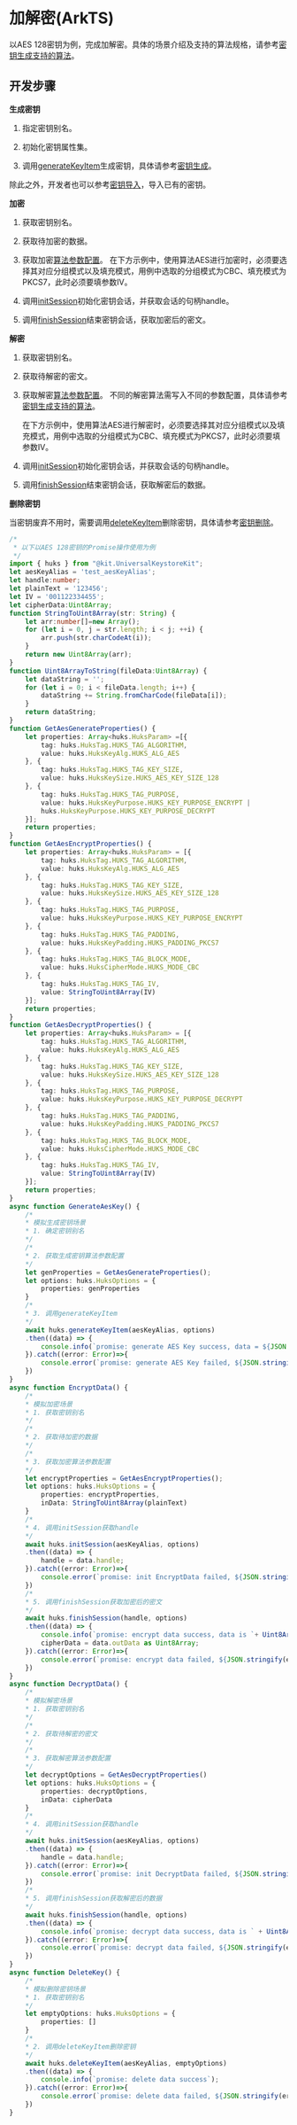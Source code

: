 # 加解密(ArkTS)

以AES 128密钥为例，完成加解密。具体的场景介绍及支持的算法规格，请参考[密钥生成支持的算法](huks-key-generation-overview.md#支持的算法)。

## 开发步骤

**生成密钥**

1. 指定密钥别名。

2. 初始化密钥属性集。

3. 调用[generateKeyItem](../../reference/apis-universal-keystore-kit/js-apis-huks.md#huksgeneratekeyitem9)生成密钥，具体请参考[密钥生成](huks-key-generation-overview.md)。

除此之外，开发者也可以参考[密钥导入](huks-key-import-overview.md)，导入已有的密钥。

**加密**

1. 获取密钥别名。

2. 获取待加密的数据。

3. 获取加密[算法参数配置](../../reference/apis-universal-keystore-kit/js-apis-huks.md#huksparam)。
   在下方示例中，使用算法AES进行加密时，必须要选择其对应分组模式以及填充模式，用例中选取的分组模式为CBC、填充模式为PKCS7，此时必须要填参数IV。

4. 调用[initSession](../../reference/apis-universal-keystore-kit/js-apis-huks.md#huksinitsession9)初始化密钥会话，并获取会话的句柄handle。

5. 调用[finishSession](../../reference/apis-universal-keystore-kit/js-apis-huks.md#huksfinishsession9)结束密钥会话，获取加密后的密文。

**解密**

1. 获取密钥别名。

2. 获取待解密的密文。

3. 获取解密[算法参数配置](../../reference/apis-universal-keystore-kit/js-apis-huks.md#huksparam)。
   不同的解密算法需写入不同的参数配置，具体请参考[密钥生成支持的算法](huks-key-generation-overview.md#支持的算法)。

   在下方示例中，使用算法AES进行解密时，必须要选择其对应分组模式以及填充模式，用例中选取的分组模式为CBC、填充模式为PKCS7，此时必须要填参数IV。

4. 调用[initSession](../../reference/apis-universal-keystore-kit/js-apis-huks.md#huksinitsession9)初始化密钥会话，并获取会话的句柄handle。

5. 调用[finishSession](../../reference/apis-universal-keystore-kit/js-apis-huks.md#huksfinishsession9)结束密钥会话，获取解密后的数据。

**删除密钥**

当密钥废弃不用时，需要调用[deleteKeyItem](../../reference/apis-universal-keystore-kit/js-apis-huks.md#huksdeletekeyitem9)删除密钥，具体请参考[密钥删除](huks-delete-key-arkts.md)。

```ts
/*
 * 以下以AES 128密钥的Promise操作使用为例
 */
import { huks } from "@kit.UniversalKeystoreKit";
let aesKeyAlias = 'test_aesKeyAlias';
let handle:number;
let plainText = '123456';
let IV = '001122334455';
let cipherData:Uint8Array;
function StringToUint8Array(str: String) {
    let arr:number[]=new Array();
    for (let i = 0, j = str.length; i < j; ++i) {
        arr.push(str.charCodeAt(i));
    }
    return new Uint8Array(arr);
}
function Uint8ArrayToString(fileData:Uint8Array) {
    let dataString = '';
    for (let i = 0; i < fileData.length; i++) {
        dataString += String.fromCharCode(fileData[i]);
    }
    return dataString;
}
function GetAesGenerateProperties() {
    let properties: Array<huks.HuksParam> =[{
        tag: huks.HuksTag.HUKS_TAG_ALGORITHM,
        value: huks.HuksKeyAlg.HUKS_ALG_AES
    }, {
        tag: huks.HuksTag.HUKS_TAG_KEY_SIZE,
        value: huks.HuksKeySize.HUKS_AES_KEY_SIZE_128
    }, {
        tag: huks.HuksTag.HUKS_TAG_PURPOSE,
        value: huks.HuksKeyPurpose.HUKS_KEY_PURPOSE_ENCRYPT |
        huks.HuksKeyPurpose.HUKS_KEY_PURPOSE_DECRYPT
    }];
    return properties;
}
function GetAesEncryptProperties() {
    let properties: Array<huks.HuksParam> = [{
        tag: huks.HuksTag.HUKS_TAG_ALGORITHM,
        value: huks.HuksKeyAlg.HUKS_ALG_AES
    }, {
        tag: huks.HuksTag.HUKS_TAG_KEY_SIZE,
        value: huks.HuksKeySize.HUKS_AES_KEY_SIZE_128
    }, {
        tag: huks.HuksTag.HUKS_TAG_PURPOSE,
        value: huks.HuksKeyPurpose.HUKS_KEY_PURPOSE_ENCRYPT
    }, {
        tag: huks.HuksTag.HUKS_TAG_PADDING,
        value: huks.HuksKeyPadding.HUKS_PADDING_PKCS7
    }, {
        tag: huks.HuksTag.HUKS_TAG_BLOCK_MODE,
        value: huks.HuksCipherMode.HUKS_MODE_CBC
    }, {
        tag: huks.HuksTag.HUKS_TAG_IV,
        value: StringToUint8Array(IV)
    }];
    return properties;
}
function GetAesDecryptProperties() {
    let properties: Array<huks.HuksParam> = [{
        tag: huks.HuksTag.HUKS_TAG_ALGORITHM,
        value: huks.HuksKeyAlg.HUKS_ALG_AES
    }, {
        tag: huks.HuksTag.HUKS_TAG_KEY_SIZE,
        value: huks.HuksKeySize.HUKS_AES_KEY_SIZE_128
    }, {
        tag: huks.HuksTag.HUKS_TAG_PURPOSE,
        value: huks.HuksKeyPurpose.HUKS_KEY_PURPOSE_DECRYPT
    }, {
        tag: huks.HuksTag.HUKS_TAG_PADDING,
        value: huks.HuksKeyPadding.HUKS_PADDING_PKCS7
    }, {
        tag: huks.HuksTag.HUKS_TAG_BLOCK_MODE,
        value: huks.HuksCipherMode.HUKS_MODE_CBC
    }, {
        tag: huks.HuksTag.HUKS_TAG_IV,
        value: StringToUint8Array(IV)
    }];
    return properties;
}
async function GenerateAesKey() {
    /*
    * 模拟生成密钥场景
    * 1. 确定密钥别名
    */
    /*
    * 2. 获取生成密钥算法参数配置
    */
    let genProperties = GetAesGenerateProperties();
    let options: huks.HuksOptions = {
        properties: genProperties
    }
    /*
    * 3. 调用generateKeyItem
    */
    await huks.generateKeyItem(aesKeyAlias, options)
    .then((data) => {
        console.info(`promise: generate AES Key success, data = ${JSON.stringify(data)}`);
    }).catch((error: Error)=>{
        console.error(`promise: generate AES Key failed, ${JSON.stringify(error)}`);
    })
}
async function EncryptData() {
    /*
    * 模拟加密场景
    * 1. 获取密钥别名
    */
    /*
    * 2. 获取待加密的数据
    */
    /*
    * 3. 获取加密算法参数配置
    */
    let encryptProperties = GetAesEncryptProperties();
    let options: huks.HuksOptions = {
        properties: encryptProperties,
        inData: StringToUint8Array(plainText)
    }
    /*
    * 4. 调用initSession获取handle
    */
    await huks.initSession(aesKeyAlias, options)
    .then((data) => {
        handle = data.handle;
    }).catch((error: Error)=>{
        console.error(`promise: init EncryptData failed, ${JSON.stringify(error)}`);
    })
    /*
    * 5. 调用finishSession获取加密后的密文
    */
    await huks.finishSession(handle, options)
    .then((data) => {
        console.info(`promise: encrypt data success, data is `+ Uint8ArrayToString(data.outData as Uint8Array));
        cipherData = data.outData as Uint8Array;
    }).catch((error: Error)=>{
        console.error(`promise: encrypt data failed, ${JSON.stringify(error)}`);
    })
}
async function DecryptData() {
    /*
    * 模拟解密场景
    * 1. 获取密钥别名
    */
    /*
    * 2. 获取待解密的密文
    */
    /*
    * 3. 获取解密算法参数配置
    */
    let decryptOptions = GetAesDecryptProperties()
    let options: huks.HuksOptions = {
        properties: decryptOptions,
        inData: cipherData
    }
    /*
    * 4. 调用initSession获取handle
    */
    await huks.initSession(aesKeyAlias, options)
    .then((data) => {
        handle = data.handle;
    }).catch((error: Error)=>{
        console.error(`promise: init DecryptData failed, ${JSON.stringify(error)}`);
    })
    /*
    * 5. 调用finishSession获取解密后的数据
    */
    await huks.finishSession(handle, options)
    .then((data) => {
        console.info(`promise: decrypt data success, data is ` + Uint8ArrayToString(data.outData as Uint8Array));
    }).catch((error: Error)=>{
        console.error(`promise: decrypt data failed, ${JSON.stringify(error)}`);
    })
}
async function DeleteKey() {
    /*
    * 模拟删除密钥场景
    * 1. 获取密钥别名
    */
    let emptyOptions: huks.HuksOptions = {
        properties: []
    }
    /*
    * 2. 调用deleteKeyItem删除密钥
    */
    await huks.deleteKeyItem(aesKeyAlias, emptyOptions)
    .then((data) => {
        console.info(`promise: delete data success`);
    }).catch((error: Error)=>{
        console.error(`promise: delete data failed, ${JSON.stringify(error)}`);
    })
}
```
